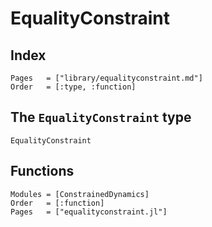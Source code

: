 # EqualityConstraint

## Index

```@index
Pages   = ["library/equalityconstraint.md"]
Order   = [:type, :function]
```

## The `EqualityConstraint` type

```@docs
EqualityConstraint
```

## Functions

```@autodocs
Modules = [ConstrainedDynamics]
Order   = [:function]
Pages   = ["equalityconstraint.jl"]
```
